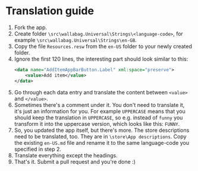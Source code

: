 Translation guide
================

1. Fork the app.
2. Create folder `\src\wallabag.Universal\Strings\<language-code>`, for example `\src\wallabag.Universal\Strings\en-GB`.
3. Copy the file `Resources.resw` from the `en-US` folder to your newly created folder.
4. Ignore the first 120 lines, the interesting part should look similar to this:
    ```xml
    <data name="AddItemAppBarButton.Label" xml:space="preserve">
        <value>Add item</value>
    </data>
    ```
5. Go through each data entry and translate the content between `<value>` and `</value>`.
6. Sometimes there's a comment under it. You don't need to translate it, it's just an information for you. For example `UPPERCASE` means that you should keep the translation in `UPPERCASE`, so e.g. instead of `funny` you transform it into the uppercase version, which looks like this: `FUNNY`.
7. So, you updated the app itself, but there's more. The store descriptions need to be translated, too. They are in `\store\App descriptions`. Copy the existing `en-US.md` file and rename it to the same language-code you specified in step 2.
8. Translate everything except the headings.
9. That's it. Submit a pull request and you're done :)
